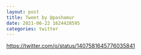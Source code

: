 ```yaml
--- 
layout: post 
title: Tweet by @pashamur 
date: 2021-06-22 1624428595 
categories: twitter 
--- 
```

https://twitter.com/o/status/1407581645776035841